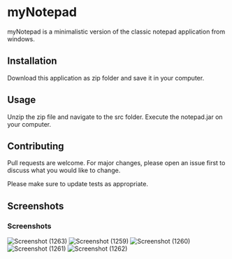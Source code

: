 # myNotepad

myNotepad is a minimalistic version of the classic notepad application from windows.

## Installation

Download this application as zip folder and save it in your computer.

## Usage

Unzip the zip file and navigate to the src folder.
Execute the notepad.jar on your computer.


## Contributing
Pull requests are welcome. For major changes, please open an issue first to discuss what you would like to change.

Please make sure to update tests as appropriate.

## Screenshots

### Screenshots
![Screenshot (1263)](https://user-images.githubusercontent.com/36938805/109261302-dcfc2080-77bc-11eb-9fc2-0d10a601ec06.png)
![Screenshot (1259)](https://user-images.githubusercontent.com/36938805/109261308-dd94b700-77bc-11eb-9b8e-27aadcf2b491.png)
![Screenshot (1260)](https://user-images.githubusercontent.com/36938805/109261314-df5e7a80-77bc-11eb-88fb-6af1d2fe3be4.png)
![Screenshot (1261)](https://user-images.githubusercontent.com/36938805/109261321-e08fa780-77bc-11eb-9703-94fb5ded6ddd.png)
![Screenshot (1262)](https://user-images.githubusercontent.com/36938805/109261327-e1c0d480-77bc-11eb-977a-8fa0bda4efd9.png)
